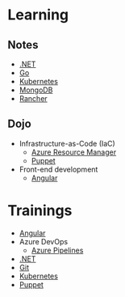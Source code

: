 # Learning

## Notes

* [.NET](https://github.com/devpro/learn-dotnet)
* [Go](https://github.com/devpro/learn-go)
* [Kubernetes](https://github.com/devpro/learn-kubernetes)
* [MongoDB](https://github.com/devpro/learn-mongodb)
* [Rancher](https://github.com/devpro/rancher-ecosystem)

## Dojo

* Infrastructure-as-Code (IaC)
  * [Azure Resource Manager](https://github.com/devpro/dojo-iac-azure-arm)
  * [Puppet](https://github.com/devpro/dojo-puppet-beginner)
* Front-end development
  * [Angular](https://github.com/devpro/dojo-angular-beginner)

# Trainings

* [Angular](https://github.com/devpro/angular-basics-training)
* Azure DevOps
  * [Azure Pipelines](https://github.com/devpro/azure-pipeline-training)
* [.NET](https://github.com/devpro/dotnet-basics-training)
* [Git](https://github.com/devpro/git-training)
* [Kubernetes](https://github.com/devpro/kubernetes-training)
* [Puppet](https://github.com/devpro/puppet-beginner-training)
